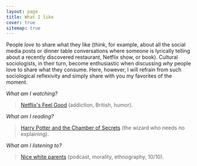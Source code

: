 ```yaml
---
layout: page
title: What I like
cover: true
sitemap: true
---
```


People _love_ to share what they like (think, for example, about all the social media posts or dinner table conversations where someone is lyrically telling about a recently discovered restaurant, Netflix show, or book). Cultural sociologists, in their turn, become enthusiastic when discussing _why_ people love to share what they consume. Here, however, I will refrain from such sociological reflexivity and simply share with you my favorites of the moment.  


_What am I watching?_
> <a href="https://www.rottentomatoes.com/tv/feel_good/s01" target="_blank">Netflix's Feel Good</a> (addiction, British, humor).

_What am I reading?_
> <a href="https://harrypotter.fandom.com/wiki/Harry_Potter_and_the_Chamber_of_Secrets#Chapter_1:_The_Worst_Birthday" target="_blank">Harry Potter and the Chamber of Secrets</a> (the wizard who needs no explaining).

_What am I listening to?_
> <a href="https://www.nytimes.com/2020/07/23/podcasts/nice-white-parents-serial.html" target="_blank">Nice white parents</a> (podcast, morality, ethnography, 10/10).
